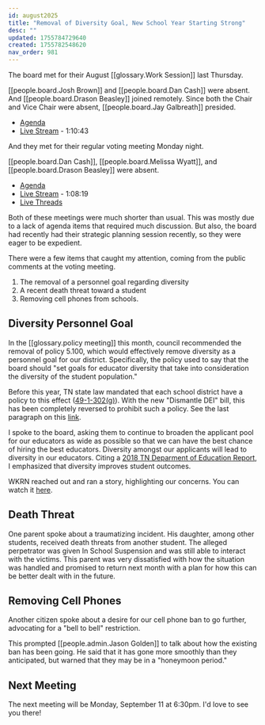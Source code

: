 ```yaml
---
id: august2025
title: "Removal of Diversity Goal, New School Year Starting Strong"
desc: ""
updated: 1755784729640
created: 1755782548620
nav_order: 981
---
```


The board met for their August [[glossary.Work Session]] last Thursday.

[[people.board.Josh Brown]] and [[people.board.Dan Cash]] were absent. And [[people.board.Drason Beasley]] joined remotely. Since both the Chair and Vice Chair were absent, [[people.board.Jay Galbreath]] presided.

- [Agenda](https://meeting.boeconnect.net/Public/Organization/566)
- [Live Stream](https://youtu.be/TnvUp4YKjRc) - 1:10:43

And they met for their regular voting meeting Monday night.

[[people.board.Dan Cash]], [[people.board.Melissa Wyatt]], and [[people.board.Drason Beasley]] were absent.

- [Agenda](https://meeting.boeconnect.net/Public/Organization/566)
- [Live Stream](https://www.youtube.com/live/sZhAX_7nMQg) - 1:08:19
- [Live Threads](https://www.threads.com/@murribu/post/DNg9GFgtJSN)

Both of these meetings were much shorter than usual. This was mostly due to a lack of agenda items that required much discussion. But also, the board had recently had their strategic planning session recently, so they were eager to be expedient.

There were a few items that caught my attention, coming from the public comments at the voting meeting.

1. The removal of a personnel goal regarding diversity
1. A recent death threat toward a student
1. Removing cell phones from schools.

## Diversity Personnel Goal

In the [[glossary.policy meeting]] this month, council recommended the removal of policy 5.100, which would effectively remove diversity as a personnel goal for our district. Specifically, the policy used to say that the board should "set goals for educator diversity that take into consideration the diversity of the student population."

Before this year, TN state law mandated that each school district have a policy to this effect ([49-1-302(g)](https://codes.findlaw.com/tn/title-49-education/tn-code-sect-49-1-302/)). With the new "Dismantle DEI" bill, this has been completely reversed to prohibit such a policy. See the last paragraph on this [link](https://publications.tnsosfiles.com/acts/114/pub/pc0494.pdf).

I spoke to the board, asking them to continue to broaden the applicant pool for our educators as wide as possible so that we can have the best chance of hiring the best educators. Diversity amongst our applicants will lead to diversity in our educators. Citing a [2018 TN Deparment of Education Report](https://web.archive.org/web/20250223045517/https://www.tn.gov/content/dam/tn/education/reports/rpt_teacher_admin_diversity.pdf), I emphasized that diversity improves student outcomes.

WKRN reached out and ran a story, highlighting our concerns. You can watch it [here](https://www.wkrn.com/news/local-news/as-tennessee-school-districts-roll-back-dei-initiatives-one-nonprofit-still-advocates-for-educator-diversity/).

## Death Threat

One parent spoke about a traumatizing incident. His daughter, among other students, received death threats from another student. The alleged perpetrator was given In School Suspension and was still able to interact with the victims. This parent was very dissatisfied with how the situation was handled and promised to return next month with a plan for how this can be better dealt with in the future.

## Removing Cell Phones

Another citizen spoke about a desire for our cell phone ban to go further, advocating for a "bell to bell" restriction.

This prompted [[people.admin.Jason Golden]] to talk about how the existing ban has been going. He said that it has gone more smoothly than they anticipated, but warned that they may be in a "honeymoon period."

## Next Meeting

The next meeting will be Monday, September 11 at 6:30pm. I'd love to see you there!
